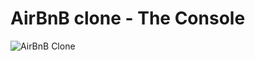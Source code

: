 # AirBnB clone - The Console

![AirBnB Clone](https://s3.amazonaws.com/alx-intranet.hbtn.io/uploads/medias/2018/6/65f4a1dd9c51265f49d0.png?X-Amz-Algorithm=AWS4-HMAC-SHA256&X-Amz-Credential=AKIARDDGGGOUSBVO6H7D%2F20221206%2Fus-east-1%2Fs3%2Faws4_request&X-Amz-Date=20221206T182724Z&X-Amz-Expires=86400&X-Amz-SignedHeaders=host&X-Amz-Signature=5ac2a423f924fa7a41f41174f35f13db119d55a6baf28844e8a9dff9fc617601)


